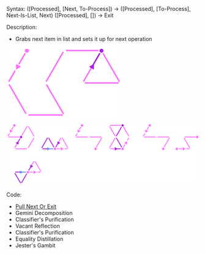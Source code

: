 Syntax:
(\[Processed], \[Next, To-Process]) -> (\[Processed], \[To-Process], Next-Is-List, Next)
(\[Processed], \[]) -> Exit

Description:
* Grabs next item in list and sets it up for next operation

![](../../Images/Pull%20Next%20(Flatten%20List)%20Pattern.png)

![](../../Images/Pull%20Next%20(Flatten%20List)%20Code.png)


Code:
* [Pull Next Or Exit](../Pull%20Next%20Or%20Exit.md)
* Gemini Decomposition
* Classifier's Purification
* Vacant Reflection
* Classifier's Purification
* Equality Distillation
* Jester's Gambit
